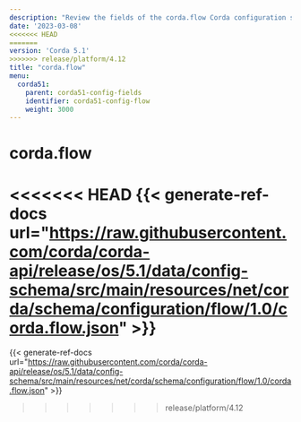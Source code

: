```yaml
---
description: "Review the fields of the corda.flow Corda configuration section."
date: '2023-03-08'
<<<<<<< HEAD
=======
version: 'Corda 5.1'
>>>>>>> release/platform/4.12
title: "corda.flow"
menu:
  corda51:
    parent: corda51-config-fields
    identifier: corda51-config-flow
    weight: 3000
---
```

# corda.flow

<<<<<<< HEAD
{{< generate-ref-docs url="https://raw.githubusercontent.com/corda/corda-api/release/os/5.1/data/config-schema/src/main/resources/net/corda/schema/configuration/flow/1.0/corda.flow.json" >}}
=======
{{< generate-ref-docs url="https://raw.githubusercontent.com/corda/corda-api/release/os/5.1/data/config-schema/src/main/resources/net/corda/schema/configuration/flow/1.0/corda.flow.json" >}}
>>>>>>> release/platform/4.12
